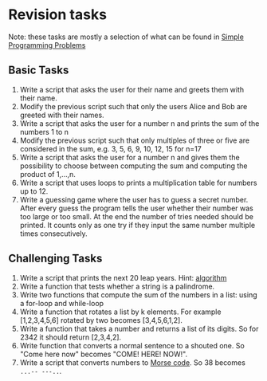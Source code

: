 # Revision tasks

Note: these tasks are mostly a selection of what can be found in [Simple Programming Problems](https://adriann.github.io/programming_problems.html)

## Basic Tasks
1. Write a script that asks the user for their name and greets them with their name.
1. Modify the previous script such that only the users Alice and Bob are greeted with their names.
1. Write a script that asks the user for a number n and prints the sum of the numbers 1 to n
1. Modify the previous script such that only multiples of three or five are considered in the sum, e.g. 3, 5, 6, 9, 10, 12, 15 for n=17
1. Write a script that asks the user for a number n and gives them the possibility to choose between computing the sum and computing the product of 1,…,n.
1. Write a script that uses loops to prints a multiplication table for numbers up to 12.
1. Write a guessing game where the user has to guess a secret number. After every guess the program tells the user whether their number was too large or too small. At the end the number of tries needed should be printed. It counts only as one try if they input the same number multiple times consecutively.

## Challenging Tasks
1. Write a script that prints the next 20 leap years. Hint: [algorithm](https://www.javatpoint.com/python-check-leap-year)
1. Write a function that tests whether a string is a palindrome.
1. Write two functions that compute the sum of the numbers in a list: using a for-loop and  while-loop
1. Write a function that rotates a list by k elements. For example [1,2,3,4,5,6] rotated by two becomes [3,4,5,6,1,2]. 
1. Write a function that takes a number and returns a list of its digits. So for 2342 it should return [2,3,4,2].
1. Write function that converts a normal sentence to a shouted one. So "Come here now" becomes "COME! HERE! NOW!".
1. Write a script that converts numbers to [Morse code](https://morsecode.world/international/translator.html). So 38 becomes ```...-- ---..```.
